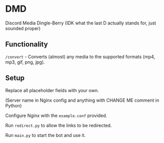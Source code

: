 # DMD

Discord Media Dingle-Berry (IDK what the last D actually stands for, just sounded proper)

## Functionality

`/convert` - Converts (almost) any media to the supported formats (mp4, mp3, gif, png, jpg).

## Setup

Replace all placeholder fields with your own.

(Server name in Nginx config and anything with CHANGE ME comment in Python)

Configure Nginx with the `example.conf` provided.

Run `redirect.py` to allow the links to be redirected.

Run `main.py` to start the bot and use it.
